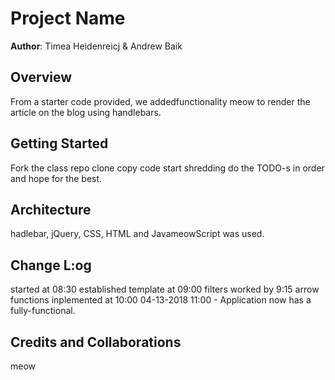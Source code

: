 # Project Name

**Author**: Timea Heidenreicj & Andrew Baik


## Overview
From a starter code provided, we addedfunctionality meow to render the article on the blog using handlebars.

## Getting Started
Fork the class repo
clone
copy code
start shredding
do the TODO-s in order and hope for the best.


## Architecture
hadlebar, jQuery, CSS, HTML and JavameowScript was used.


## Change L:og
started at 08:30
established template at 09:00
filters worked by 9:15
arrow functions inplemented at 10:00
04-13-2018 11:00 - Application now has a fully-functional.

## Credits and Collaborations

meow